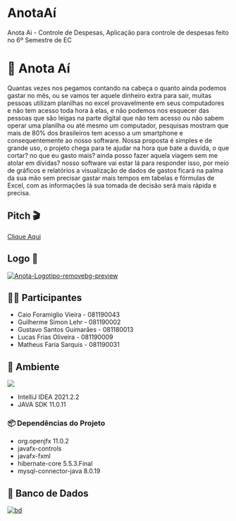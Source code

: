 # AnotaAí
Anota Ai - Controle de Despesas, Aplicação para controle de despesas feito no 6º Semestre de EC
# 📝 Anota Aí 

Quantas vezes nos pegamos contando na cabeça o quanto ainda podemos gastar no mês, ou se vamos ter aquele dinheiro extra para sair, muitas pessoas utilizam planilhas no excel provavelmente em seus computadores e não tem acesso toda hora à elas, e não podemos nos esquecer das pessoas que são leigas na parte digital que não tem acesso ou não sabem operar uma planilha ou até mesmo um computador, pesquisas mostram que mais de 80% dos brasileiros tem acesso a um smartphone e consequentemente ao nosso software.
	Nossa proposta é simples e de grande uso, o projeto chega para te ajudar na hora que bate a duvida, o que cortar? no que eu gasto mais? ainda posso fazer aquela viagem sem me atolar em dívidas? nosso software vai estar lá para responder isso, por meio de gráficos e relatórios a visualização de dados de gastos ficará na palma da sua mão sem precisar gastar mais tempos em tabelas e fórmulas de Excel, com as informações lá sua tomada de decisão será mais rápida e precisa.
	
## Pitch 🎬
<a href=https://youtu.be/LLiLKcSd6-M>Clique Aqui<a/>	
## Logo 🎈
<a href="https://ibb.co/0syPnsw"><img src="https://i.ibb.co/0syPnsw/Anota-Logotipo-removebg-preview.png" alt="Anota-Logotipo-removebg-preview" border="0"></a>
## 👨‍💻  Participantes
- Caio Foramiglio Vieira   - 081190043 
- Guilherme Simon Lehr     - 081190002 
- Gustavo Santos Guimarães - 081180013
- Lucas Frias Oliveira     - 081190009 
- Matheus Faria Sarquis    - 081190031

## :hammer: Ambiente

<a href= "mailto:gguimaraes1602@gmail.com"><img src="https://img.shields.io/badge/Windows-0078D6?style=for-the-badge&logo=windows&logoColor=white" target="_blank"></a>

- IntelliJ IDEA 2021.2.2
- JAVA SDK 11.0.11
### 📦 Dependências do Projeto

- org.openjfx 11.0.2
- javafx-controls
- javafx-fxml 
- hibernate-core 5.5.3.Final
- mysql-connector-java 8.0.19

## 💾 Banco de Dados 
<a href="https://ibb.co/LpXhGHN"><img src="https://i.ibb.co/ZTp1Z72/bd.jpg" alt="bd" border="0"></a>

<!-- 
## 💥 Informações 
O Projeto
-- pegar foto do front para explicar parte -->



